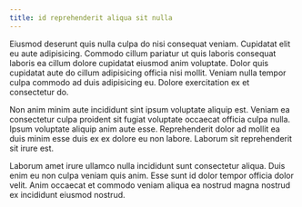 ```yaml
---
title: id reprehenderit aliqua sit nulla
---
```


Eiusmod deserunt quis nulla culpa do nisi consequat veniam. Cupidatat elit eu aute adipisicing. Commodo cillum pariatur ut quis laboris consequat laboris ea cillum dolore cupidatat eiusmod anim voluptate. Dolor quis cupidatat aute do cillum adipisicing officia nisi mollit. Veniam nulla tempor culpa commodo ad duis adipisicing eu. Dolore exercitation ex et consectetur do.

Non anim minim aute incididunt sint ipsum voluptate aliquip est. Veniam ea consectetur culpa proident sit fugiat voluptate occaecat officia culpa nulla. Ipsum voluptate aliquip anim aute esse. Reprehenderit dolor ad mollit ea duis minim esse duis ex ex dolore eu non labore. Laborum sit reprehenderit sit irure est.

Laborum amet irure ullamco nulla incididunt sunt consectetur aliqua. Duis enim eu non culpa veniam quis anim. Esse sunt id dolor tempor officia dolor velit. Anim occaecat et commodo veniam aliqua ea nostrud magna nostrud ex incididunt eiusmod nostrud.